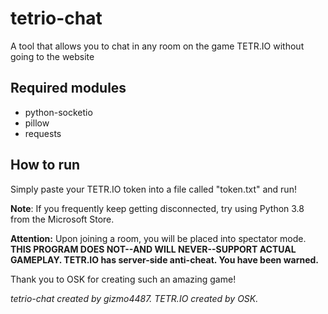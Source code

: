 # tetrio-chat
A tool that allows you to chat in any room on the game TETR.IO without going to the website

## Required modules
* python-socketio
* pillow
* requests

## How to run
Simply paste your TETR.IO token into a file called "token.txt" and run!

**Note**: If you frequently keep getting disconnected, try using Python 3.8 from the Microsoft Store.

**Attention:** Upon joining a room, you will be placed into spectator mode. **THIS PROGRAM DOES NOT--AND WILL NEVER--SUPPORT ACTUAL GAMEPLAY. TETR.IO has server-side anti-cheat. You have been warned.**

Thank you to OSK for creating such an amazing game!


*tetrio-chat created by gizmo4487. TETR.IO created by OSK.*
